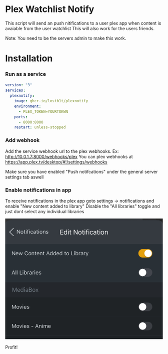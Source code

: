 # Plex Watchlist Notify

This script will send an push nitifications to a user plex app when content is avaiable from the user watchlist
This will also work for the users friends.

Note: You need to be the servers admin to make this work.

# Installation

### Run as a service

```yml
version: "3"
services:
  plexnotify:
    image: ghcr.io/lostb1t/plexnotify
    environment:
      - PLEX_TOKEN=YOURTOKWN
    ports:
      - 8000:8000
    restart: unless-stopped
```

### Add webhook

Add the service webhook url to the plex webhooks. Ex: http://10.0.1.7:8000/webhooks/plex
You can plex webhooks at https://app.plex.tv/desktop/#!/settings/webhooks

Make sure you have enabled "Push notifcations" under the general server settings tab aswell

### Enable notifications in app

To receive notifications in the plex app goto settings -> notifications and enable "New content added to library"
Disable the "All libraries" toggle and just dont select any individual libraries

![plot](./app.jpg)

Profit!